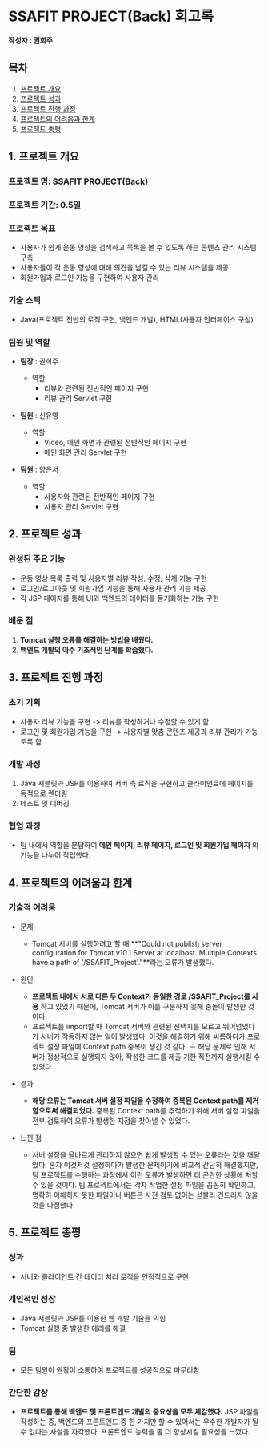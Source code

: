# SSAFIT PROJECT(Back) 회고록
**작성자 : 권희주**

## 목차
1. [프로젝트 개요](#1-프로젝트-개요)
2. [프로젝트 성과](#2-프로젝트-성과)
3. [프로젝트 진행 과정](#3-프로젝트-진행-과정)
4. [프로젝트의 어려움과 한계](#4-프로젝트의-어려움과-한계)
5. [프로젝트 총평](#5-프로젝트-총평)

## 1. 프로젝트 개요
### 프로젝트 명: SSAFIT PROJECT(Back)
### 프로젝트 기간: 0.5일
### 프로젝트 목표
-  사용자가 쉽게 운동 영상을 검색하고 목록을 볼 수 있도록 하는 콘텐츠 관리 시스템 구축
- 사용자들이 각 운동 영상에 대해 의견을 남길 수 있는 리뷰 시스템을 제공
- 회원가입과 로그인 기능을 구현하여 사용자 관리

### 기술 스택
- Java(프로젝트 전반의 로직 구현, 백엔드 개발), HTML(사용자 인터페이스 구성)
### 팀원 및 역할
- **팀장** : 권희주
	- 역할
        - 리뷰와 관련된 전반적인 페이지 구현
        - 리뷰 관리 Servlet 구현

- **팀원** : 신유영
	- 역할
		- Video, 메인 화면과 관련된 전반적인 페이지 구현
        - 메인 화면 관리 Servlet 구현
- **팀원** : 양은서
	- 역할
		- 사용자와 관련된 전반적인 페이지 구현
        - 사용자 관리 Servlet 구현

## 2. 프로젝트 성과
### 완성된 주요 기능
- 운동 영상 목록 출력 및 사용자별 리뷰 작성, 수정, 삭제 기능 구현
- 로그인/로그아웃 및 회원가입 기능을 통해 사용자 관리 기능 제공
- 각 JSP 페이지를 통해 UI와 백엔드의 데이터를 동기화하는 기능 구현

### 배운 점
1. **Tomcat 실행 오류를 해결하는 방법을 배웠다.**
2. **백엔드 개발의 아주 기초적인 단계를 학습했다.**

## 3. 프로젝트 진행 과정
### 초기 기획
- 사용자 리뷰 기능을 구현 -> 리뷰를 작성하거나 수정할 수 있게 함
- 로그인 및 회원가입 기능을 구현 -> 사용자별 맞춤 콘텐츠 제공과 리뷰 관리가 가능토록 함

### 개발 과정
1. Java 서블릿과 JSP를 이용하여 서버 측 로직을 구현하고 클라이언트에 페이지를 동적으로 렌더링
3. 테스트 및 디버깅
### 협업 과정
- 팀 내에서 역할을 분담하여 __메인 페이지, 리뷰 페이지, 로그인 및 회원가입 페이지__ 의 기능을 나누어 작업했다.

## 4. 프로젝트의 어려움과 한계
### 기술적 어려움


- 문제
	- Tomcat 서버를 실행하려고 할 때 **"Could not publish server configuration for Tomcat v10.1 Server at localhost. Multiple Contexts have a path of '/SSAFIT_Project'."**라는 오류가 발생했다.
- 원인
	- __프로젝트 내에서 서로 다른 두 Context가 동일한 경로 /SSAFIT_Project를 사용__ 하고 있었기 때문에, Tomcat 서버가 이를 구분하지 못해 충돌이 발생한 것이다. 
    - 프로젝트를 import할 때 Tomcat 서버와 관련된 선택지를 모르고 뛰어넘었다가 서버가 작동하지 않는 일이 발생했다. 이것을 해결하기 위해 씨름하다가 프로젝트 설정 파일에 Context path 중복이 생긴 것 같다. 
－ 해당 문제로 인해 서버가 정상적으로 실행되지 않아, 작성한 코드를 제출 기한 직전까지 실행시킬 수 없었다. 

- 결과
	- __해당 오류는 Tomcat 서버 설정 파일을 수정하여 중복된 Context path를 제거함으로써 해결되었다.__ 중복된 Context path를 추적하기 위해 서버 설정 파일을 전부 검토하여 오류가 발생한 지점을 찾아낼 수 있었다. 

- 느낀 점
	- 서버 설정을 올바르게 관리하지 않으면 쉽게 발생할 수 있는 오류라는 것을 깨달았다. 혼자 이것저것 설정하다가 발생한 문제이기에 비교적 간단히 해결했지만, 팀 프로젝트를 수행하는 과정에서 이런 오류가 발생하면 더 곤란한 상황에 처할 수 있을 것이다. 팀 프로젝트에서는 각자 작업한 설정 파일을 꼼꼼히 확인하고, 명확히 이해하지 못한 파일이나 버튼은 사전 검토 없이는 섣불리 건드리지 않을 것을 다짐했다. 

## 5. 프로젝트 총평
### 성과
- 서버와 클라이언트 간 데이터 처리 로직을 안정적으로 구현
### 개인적인 성장
- Java 서블릿과 JSP를 이용한 웹 개발 기술을 익힘
- Tomcat 실행 중 발생한 에러를 해결
### 팀
- 모든 팀원이 원활이 소통하여 프로젝트를 성공적으로 마무리함
### 간단한 감상
- **프로젝트를 통해 백엔드 및 프론트엔드 개발의 중요성을 모두 체감했다.** JSP 파일을 작성하는 중, 백엔드와 프론트엔드 중 한 가지만 할 수 있어서는 우수한 개발자가 될 수 없다는 사실을 자각했다. 프론트엔드 능력을 좀 더 향상시킬 필요성을 느꼈다.